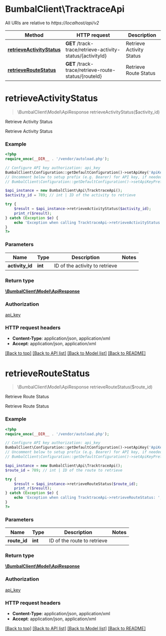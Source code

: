 # BumbalClient\TracktraceApi

All URIs are relative to *https://localhost/api/v2*

Method | HTTP request | Description
------------- | ------------- | -------------
[**retrieveActivityStatus**](TracktraceApi.md#retrieveActivityStatus) | **GET** /track-trace/retrieve-activity-status/{activityId} | Retrieve Activity Status
[**retrieveRouteStatus**](TracktraceApi.md#retrieveRouteStatus) | **GET** /track-trace/retrieve-route-status/{routeId} | Retrieve Route Status


# **retrieveActivityStatus**
> \BumbalClient\Model\ApiResponse retrieveActivityStatus($activity_id)

Retrieve Activity Status

Retrieve Activity Status

### Example
```php
<?php
require_once(__DIR__ . '/vendor/autoload.php');

// Configure API key authorization: api_key
BumbalClient\Configuration::getDefaultConfiguration()->setApiKey('ApiKey', 'YOUR_API_KEY');
// Uncomment below to setup prefix (e.g. Bearer) for API key, if needed
// BumbalClient\Configuration::getDefaultConfiguration()->setApiKeyPrefix('ApiKey', 'Bearer');

$api_instance = new BumbalClient\Api\TracktraceApi();
$activity_id = 789; // int | ID of the activity to retrieve

try {
    $result = $api_instance->retrieveActivityStatus($activity_id);
    print_r($result);
} catch (Exception $e) {
    echo 'Exception when calling TracktraceApi->retrieveActivityStatus: ', $e->getMessage(), PHP_EOL;
}
?>
```

### Parameters

Name | Type | Description  | Notes
------------- | ------------- | ------------- | -------------
 **activity_id** | **int**| ID of the activity to retrieve |

### Return type

[**\BumbalClient\Model\ApiResponse**](../Model/ApiResponse.md)

### Authorization

[api_key](../../README.md#api_key)

### HTTP request headers

 - **Content-Type**: application/json, application/xml
 - **Accept**: application/json, application/xml

[[Back to top]](#) [[Back to API list]](../../README.md#documentation-for-api-endpoints) [[Back to Model list]](../../README.md#documentation-for-models) [[Back to README]](../../README.md)

# **retrieveRouteStatus**
> \BumbalClient\Model\ApiResponse retrieveRouteStatus($route_id)

Retrieve Route Status

Retrieve Route Status

### Example
```php
<?php
require_once(__DIR__ . '/vendor/autoload.php');

// Configure API key authorization: api_key
BumbalClient\Configuration::getDefaultConfiguration()->setApiKey('ApiKey', 'YOUR_API_KEY');
// Uncomment below to setup prefix (e.g. Bearer) for API key, if needed
// BumbalClient\Configuration::getDefaultConfiguration()->setApiKeyPrefix('ApiKey', 'Bearer');

$api_instance = new BumbalClient\Api\TracktraceApi();
$route_id = 789; // int | ID of the route to retrieve

try {
    $result = $api_instance->retrieveRouteStatus($route_id);
    print_r($result);
} catch (Exception $e) {
    echo 'Exception when calling TracktraceApi->retrieveRouteStatus: ', $e->getMessage(), PHP_EOL;
}
?>
```

### Parameters

Name | Type | Description  | Notes
------------- | ------------- | ------------- | -------------
 **route_id** | **int**| ID of the route to retrieve |

### Return type

[**\BumbalClient\Model\ApiResponse**](../Model/ApiResponse.md)

### Authorization

[api_key](../../README.md#api_key)

### HTTP request headers

 - **Content-Type**: application/json, application/xml
 - **Accept**: application/json, application/xml

[[Back to top]](#) [[Back to API list]](../../README.md#documentation-for-api-endpoints) [[Back to Model list]](../../README.md#documentation-for-models) [[Back to README]](../../README.md)

